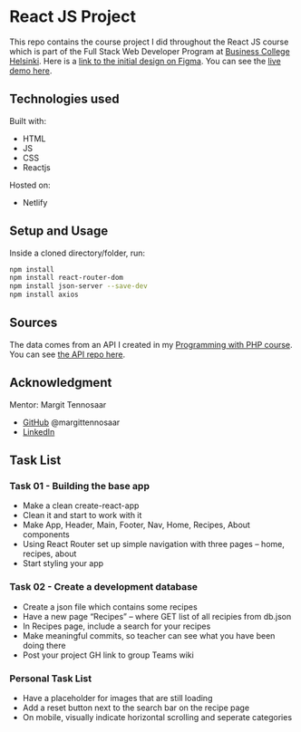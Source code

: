 # React JS Project

This repo contains the course project I did throughout the React JS course which is part of the Full Stack Web Developer Program at [Business College Helsinki](https://en.bc.fi/qualifications/full-stack-web-developer-program/). Here is a [link to the initial design on Figma](https://www.figma.com/file/qVjZ8IDxZnayehZwQBCsev/TheCocktailApp?node-id=0%3A1). You can see the [live demo here](https://laurielim-thecocktailapp.netlify.app/).

## Technologies used

Built with:

- HTML
- JS
- CSS
- Reactjs

Hosted on:

- Netlify

## Setup and Usage

Inside a cloned directory/folder, run:

```bash
npm install
npm install react-router-dom
npm install json-server --save-dev
npm install axios
```

## Sources

The data comes from an API I created in my [Programming with PHP course](https://github.com/laurielim/REACT21K_PHP). You can see [the API repo here](https://github.com/laurielim/REACT21K_PHP_PROJECT).

## Acknowledgment

Mentor: Margit Tennosaar

- [GitHub](https://github.com/margittennosaar) @margittennosaar
- [LinkedIn](https://www.linkedin.com/in/margittennosaar/)

## Task List

### Task 01 - Building the base app

- Make a clean create-react-app
- Clean it and start to work with it
- Make App, Header, Main, Footer, Nav, Home, Recipes, About components
- Using React Router set up simple navigation with three pages – home, recipes, about
- Start styling your app

### Task 02 - Create a development database

- Create a json file which contains some recipes
- Have a new page “Recipes” – where GET list of all recipies from db.json
- In Recipes page, include a search for your recipes
- Make meaningful commits, so teacher can see what you have been doing there
- Post your project GH link to group Teams wiki

### Personal Task List

- Have a placeholder for images that are still loading
- Add a reset button next to the search bar on the recipe page
- On mobile, visually indicate horizontal scrolling and seperate categories
